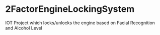 # 2FactorEngineLockingSystem
IOT Project which locks/unlocks the engine based on Facial Recognition and Alcohol Level
